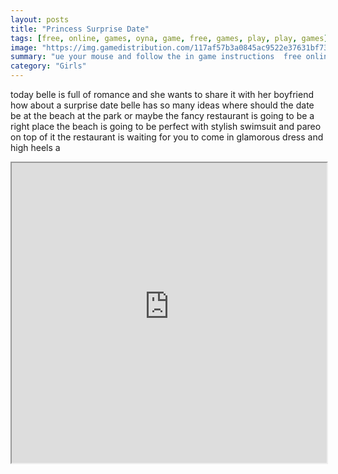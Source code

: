 ```yaml
---
layout: posts
title: "Princess Surprise Date"
tags: [free, online, games, oyna, game, free, games, play, play, games]
image: "https://img.gamedistribution.com/117af57b3a0845ac9522e37631bf731a.jpg"
summary: "ue your mouse and follow the in game instructions  free online games oyna game free games play play games"
category: "Girls"
---
```


today belle is full of romance and she wants to share it with her boyfriend how about a surprise date belle has so many ideas where should the date be at the beach at the park or maybe the fancy restaurant is going to be a right place the beach is going to be perfect with stylish swimsuit and pareo on top of it the restaurant is waiting for you to come in glamorous dress and high heels a

<iframe width="100%" height="480px;" src="https://html5.gamedistribution.com/117af57b3a0845ac9522e37631bf731a/"></iframe>